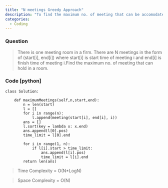 ```yaml
---
title: "N meetings Greedy Approach"
description: "To find the maximum no. of meeting that can be accomodated in the same room"
categories:
  - Coding
---
```


### Question

> There is one meeting room in a firm. There are N meetings in the form of (start[i], end[i]) where start[i] is start time of meeting i and end[i] is finish time of meeting i.Find the maximum no. of meeting that can hold in a room.

### Code [python]

```python3
class Solution:
    
    def maximumMeetings(self,n,start,end):
        n = len(start)
        l = []
        for i in range(n):
            l.append(meeting(start[i], end[i], i))
        ans = []
        l.sort(key = lambda x: x.end)
        ans.append(l[0].pos)
        time_limit = l[0].end
     
        for i in range(1, n):
            if l[i].start > time_limit:
                ans.append(l[i].pos)
                time_limit = l[i].end
        return len(ans)
```

> Time Complexity =  O(N*LogN)

> Space Complexity = O(N)
```
